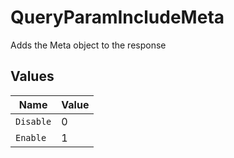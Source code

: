 # QueryParamIncludeMeta

Adds the Meta object to the response



## Values

| Name      | Value     |
| --------- | --------- |
| `Disable` | 0         |
| `Enable`  | 1         |